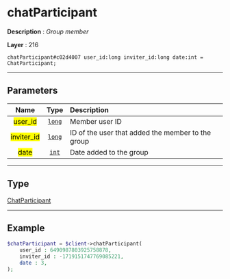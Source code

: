 # chatParticipant

**Description** : *Group member*

**Layer** : 216

```tl
chatParticipant#c02d4007 user_id:long inviter_id:long date:int = ChatParticipant;
```

---

## Parameters

| Name | Type | Description |
| :---: | :---: | :--- |
| <mark>user_id</mark> | [`long`](type/long) | Member user ID |
| <mark>inviter_id</mark> | [`long`](type/long) | ID of the user that added the member to the group |
| <mark>date</mark> | [`int`](type/int) | Date added to the group |

---

## Type

[ChatParticipant](type/ChatParticipant)

---

## Example

```php
$chatParticipant = $client->chatParticipant(
	user_id : 6490987803925758878,
	inviter_id : -1719151747769085221,
	date : 3,
);
```